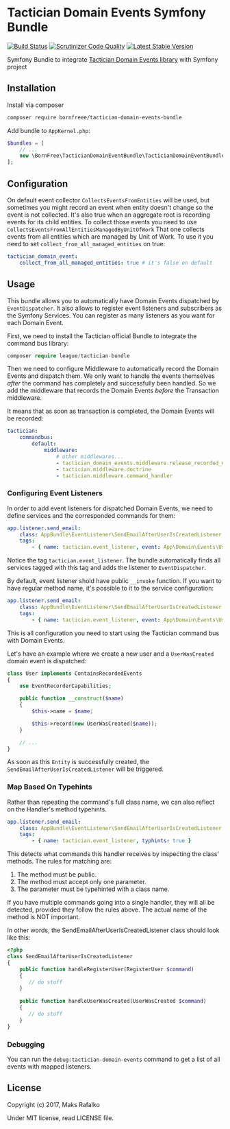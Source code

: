 Tactician Domain Events Symfony Bundle
======================================

[![Build Status](https://travis-ci.org/borNfreee/tactician-domain-events-bundle.svg?branch=master)](https://travis-ci.org/borNfreee/tactician-domain-events-bundle)
[![Scrutinizer Code Quality](https://scrutinizer-ci.com/g/borNfreee/tactician-domain-events-bundle/badges/quality-score.png?b=master)](https://scrutinizer-ci.com/g/borNfreee/tactician-domain-events-bundle/?branch=master)
[![Latest Stable Version](https://poser.pugx.org/bornfreee/tactician-domain-events-bundle/v/stable)](https://packagist.org/packages/bornfreee/tactician-domain-events-bundle)

Symfony Bundle to integrate [Tactician Domain Events library](https://bornfreee.github.io/tactician-domain-events/) with Symfony project

Installation
------------

Install via composer

```bash
composer require bornfreee/tactician-domain-events-bundle
```

Add bundle to `AppKernel.php`:

```php
$bundles = [
    // ...
    new \BornFree\TacticianDomainEventBundle\TacticianDomainEventBundle(),
];
```

Configuration
-----

On default event collector `CollectsEventsFromEntities` will be used, but sometimes you might record an event when entity doesn't change so the event is not collected.
It's also true when an aggregate root is recording events for its child entities. To collect those events you need to use `CollectsEventsFromAllEntitiesManagedByUnitOfWork`
That one collects events from all entities which are managed by Unit of Work. To use it you need to set `collect_from_all_managed_entities` on true:

```yaml
tactician_domain_event:
    collect_from_all_managed_entities: true # it's false on default
```

Usage
-----

This bundle allows you to automatically have Domain Events dispatched by `EventDispatcher`. It also allows to register event listeners and subscribers as the Symfony Services.
You can register as many listeners as you want for each Domain Event.

First, we need to install the Tactician official Bundle to integrate the command bus library:

```php
composer require league/tactician-bundle
```

Then we need to configure Middleware to automatically record the Domain Events and dispatch them.
We only want to handle the events themselves *after* the command has completely and successfully been handled. So we add the middleware that records the Domain Events *before* the Transaction middleware.

It means that as soon as transaction is completed, the Domain Events will be recorded:

```yaml
tactician:
    commandbus:
        default:
            middleware:
                # other middlewares...
                - tactician_domain_events.middleware.release_recorded_events # make sure to add it before `tactician.middleware.doctrine` 
                - tactician.middleware.doctrine
                - tactician.middleware.command_handler
```

### Configuring Event Listeners

In order to add event listeners for dispatched Domain Events, we need to define services and the corresponded commands for them:

```yaml
app.listener.send_email:
    class: AppBundle\EventListener\SendEmailAfterUserIsCreatedListener
    tags:
        - { name: tactician.event_listener, event: App\Domain\Events\UserWasCreated }
```

Notice the tag `tactician.event_listener`. The bundle automatically finds all services tagged with this tag and adds the listener to `EventDispatcher`.

By default, event listener shold have public `__invoke` function. If you want to have regular method name, it's possible to it to the service configuration:

```yaml
app.listener.send_email:
    class: AppBundle\EventListener\SendEmailAfterUserIsCreatedListener
    tags:
        - { name: tactician.event_listener, event: App\Domain\Events\UserWasCreated, method: send }
```

This is all configuration you need to start using the Tactician command bus with Domain Events.

Let's have an example where we create a new user and a `UserWasCreated` domain event is dispatched:

```php
class User implements ContainsRecordedEvents
{
    use EventRecorderCapabilities;

    public function __construct($name)
    {
        $this->name = $name;

        $this->record(new UserWasCreated($name));
    }

    // ...
}
```
As soon as this `Entity` is successfully created, the `SendEmailAfterUserIsCreatedListener` will be triggered.

### Map Based On Typehints
Rather than repeating the command's full class name, we can also reflect on the Handler's method typehints.

```yaml
app.listener.send_email:
    class: AppBundle\EventListener\SendEmailAfterUserIsCreatedListener
    tags:
        - { name: tactician.event_listener, typhints: true }
```

This detects what commands this handler receives by inspecting the class' methods. The rules for matching are:

1. The method must be public.
2. The method must accept only one parameter.
3. The parameter must be typehinted with a class name.

If you have multiple commands going into a single handler, they will all be detected, provided they follow the rules above. The actual name of the method is NOT important.

In other words, the SendEmailAfterUserIsCreatedListener class should look like this:

```php
<?php
class SendEmailAfterUserIsCreatedListener
{
    public function handleRegisterUser(RegisterUser $command)
    {
       // do stuff
    }
    
    public function handleUserWasCreated(UserWasCreated $command)
    {
       // do stuff
    }
}
```
### Debugging

You can run the `debug:tactician-domain-events` command to get a list of all events with mapped listeners.

License
-------

Copyright (c) 2017, Maks Rafalko

Under MIT license, read LICENSE file.
